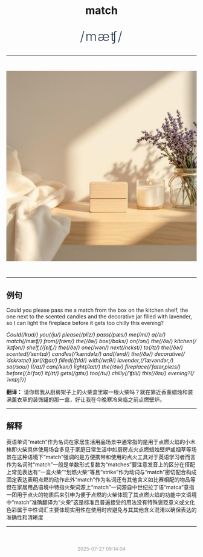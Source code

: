 <div align="center">

# match

<div style="margin: 30px 0;">
<h1 style="font-size: 2.5em; font-weight: 300; letter-spacing: 2px; margin: 0; color: #2c3e50;">
/mæʧ/
</h1>
</div>

</div>

---

<div align="center" style="margin: 40px 0;">

![match](images/match.png)

</div>

---

## 例句

Could you please pass me a match from the box on the kitchen shelf, the one next to the scented candles and the decorative jar filled with lavender, so I can light the fireplace before it gets too chilly this evening?

*Could(/kʊd/) you(/ju/) please(/pliz/) pass(/pæs/) me(/mi/) a(/ə/) match(/mæʧ/) from(/frəm/) the(/ðə/) box(/bɑks/) on(/ɔn/) the(/ðə/) kitchen(/ˈkɪʧən/) shelf,(/ʃɛlf,/) the(/ðə/) one(/wən/) next(/nɛkst/) to(/tɪ/) the(/ðə/) scented(/ˈsɛntɪd/) candles(/ˈkændəlz/) and(/ənd/) the(/ðə/) decorative(/ˈdɛkrətɪv/) jar(/ʤɑr/) filled(/fɪld/) with(/wɪθ/) lavender,(/ˈlævəndər,/) so(/soʊ/) I(/aɪ/) can(/kən/) light(/laɪt/) the(/ðə/) fireplace(/ˈfaɪərˌpleɪs/) before(/ˌbiˈfɔr/) it(/ɪt/) gets(/gɪts/) too(/tu/) chilly(/ˈʧɪli/) this(/ðɪs/) evening?(/ˈivnɪŋ?/)*

**翻译：** 请你帮我从厨房架子上的火柴盒里取一根火柴吗？就在靠近香薰蜡烛和装满薰衣草的装饰罐的那一盒，好让我在今晚寒冷来临之前点燃壁炉。

---

## 解释

英语单词“match”作为名词在家居生活用品场景中通常指的是用于点燃火焰的小木棒即火柴具体使用场合多见于家庭日常生活中如厨房点火点燃蜡烛壁炉或烟草等场景在这种语境下“match”强调的是方便携带和使用的点火工具对于英语学习者而言作为名词时“match”一般是单数形式复数为“matches”要注意发音上的区分在搭配上常见表达有“一盒火柴”“划燃火柴”等且“strike”作为动词与“match”密切配合构成固定表达表明点燃的动作此外“match”作为名词还有其他含义如比赛相配的物品等但在家居用品语境中特指火柴词源上“match”一词源自中世纪拉丁语“matca”意指一团用于点火的物质后来引申为便于点燃的火柴体现了其点燃火焰的功能中文语境中“match”准确翻译为“火柴”这是标准且普遍接受的用法没有特殊褒贬意义或文化色彩属于中性词汇主要体现实用性在使用时应避免与其其他含义混淆以确保表达的准确性和清晰度


---

<div align="center" style="margin-top: 50px;">
<small style="color: #999; font-size: 0.9em;">2025-07-27 09:14:04</small>
</div>
